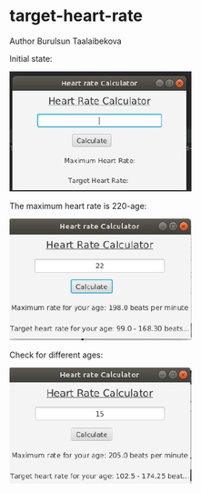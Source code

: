# target-heart-rate
Author Burulsun Taalaibekova

Initial state:

![](Screenshots/im1.jpeg)

The maximum heart rate is 220-age:

![](Screenshots/im2.jpeg)

Check for different ages:

![](Screenshots/im3.jpeg)

